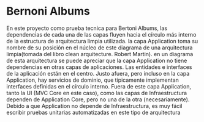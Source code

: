 # Bernoni Albums
En este proyecto como prueba tecnica para Bertoni Albums, las dependencias de cada una de las capas fluyen hacia el círculo más interno de la estructura de arquitectura limpia utilizada. la capa Application toma su nombre de su posición en el núcleo de este diagrama de una arquitectura limpia(tomada del libro clean arquitecture. Robert Martin). en un diagrama de esta arquitectura se puede apreciar que la capa Application no tiene dependencias en otras capas de aplicaciones. Las entidades e interfaces de la aplicación están en el centro. Justo afuera, pero incluso en la capa Application, hay servicios de dominio, que típicamente implementan interfaces definidas en el círculo interno. Fuera de este capa Application, tanto la UI (MVC Core en este caso), como las capas de Infraestructura dependen de Application Core, pero no una de la otra (necesariamente). Debido a que Application no depende de Infraestructura, es muy fácil escribir pruebas unitarias automatizadas en este tipo de arquitectura
